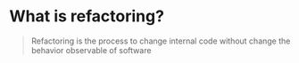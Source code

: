 # What is refactoring?
> Refactoring is the process to change internal code without change the behavior observable of software
